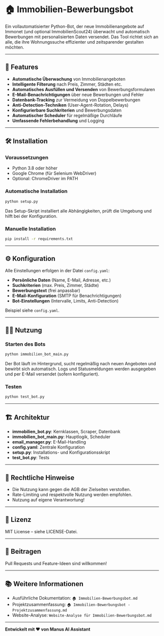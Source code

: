 # 🏠 Immobilien-Bewerbungsbot

Ein vollautomatisierter Python-Bot, der neue Immobilienangebote auf Immonet (und optional ImmobilienScout24) überwacht und automatisch Bewerbungen mit personalisierten Daten versendet. Das Tool richtet sich an alle, die ihre Wohnungssuche effizienter und zeitsparender gestalten möchten.

---

## 🚀 Features

- **Automatische Überwachung** von Immobilienangeboten
- **Intelligente Filterung** nach Preis, Zimmer, Städten etc.
- **Automatisches Ausfüllen und Versenden** von Bewerbungsformularen
- **E-Mail-Benachrichtigungen** über neue Bewerbungen und Fehler
- **Datenbank-Tracking** zur Vermeidung von Doppelbewerbungen
- **Anti-Detection-Techniken** (User-Agent-Rotation, Delays)
- **Konfigurierbare Suchkriterien** und Bewerbungsdaten
- **Automatischer Scheduler** für regelmäßige Durchläufe
- **Umfassende Fehlerbehandlung** und Logging

---

## 🛠️ Installation

### Voraussetzungen
- Python 3.8 oder höher
- Google Chrome (für Selenium WebDriver)
- Optional: ChromeDriver im PATH

### Automatische Installation

```bash
python setup.py
```

Das Setup-Skript installiert alle Abhängigkeiten, prüft die Umgebung und hilft bei der Konfiguration.

### Manuelle Installation

```bash
pip install -r requirements.txt
```

---

## ⚙️ Konfiguration

Alle Einstellungen erfolgen in der Datei `config.yaml`:

- **Persönliche Daten** (Name, E-Mail, Adresse, etc.)
- **Suchkriterien** (max. Preis, Zimmer, Städte)
- **Bewerbungstext** (frei anpassbar)
- **E-Mail-Konfiguration** (SMTP für Benachrichtigungen)
- **Bot-Einstellungen** (Intervalle, Limits, Anti-Detection)

Beispiel siehe `config.yaml`.

---

## 🏃‍♂️ Nutzung

### Starten des Bots

```bash
python immobilien_bot_main.py
```

Der Bot läuft im Hintergrund, sucht regelmäßig nach neuen Angeboten und bewirbt sich automatisch. Logs und Statusmeldungen werden ausgegeben und per E-Mail versendet (sofern konfiguriert).

### Testen

```bash
python test_bot.py
```

---

## 🏗️ Architektur

- **immobilien_bot.py**: Kernklassen, Scraper, Datenbank
- **immobilien_bot_main.py**: Hauptlogik, Scheduler
- **email_manager.py**: E-Mail-Handling
- **config.yaml**: Zentrale Konfiguration
- **setup.py**: Installations- und Konfigurationsskript
- **test_bot.py**: Tests

---

## 📝 Rechtliche Hinweise

- Die Nutzung kann gegen die AGB der Zielseiten verstoßen.
- Rate-Limiting und respektvolle Nutzung werden empfohlen.
- Nutzung auf eigene Verantwortung!

---

## 📄 Lizenz

MIT License – siehe LICENSE-Datei.

---

## 🤝 Beitragen

Pull Requests und Feature-Ideen sind willkommen!

---

## 📚 Weitere Informationen

- Ausführliche Dokumentation: `🏠 Immobilien-Bewerbungsbot.md`
- Projektzusammenfassung: `🏠 Immobilien-Bewerbungsbot - Projektzusammenfassung.md`
- Website-Analyse: `Website-Analyse für Immobilien-Bewerbungsbot.md`

---

**Entwickelt mit ❤️ von Manus AI Assistant** 